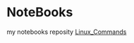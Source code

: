 # NoteBooks
my notebooks reposity
[Linux_Commands](https://github.com/WinstonZheng/NoteBooks/blob/master/notebooks/Tech_Notes/Linux/Basic/Commands.md)
